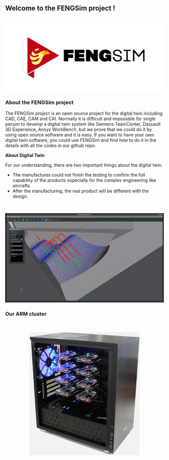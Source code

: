 ## Welcome to the FENGSim project !
![logo](images/Fengsim_logo_hi.png)

### About the FENGSim project

The FENGSim project is an open source project for the digital twin including CAD, CAE, CAM and CAI. Normally it is difficult and impossible for single person to develop a digital twin system like Siemens TeamCenter, Dassault 3D Experience, Ansys WorkBench, but we prove that we could do it by using open source software and it is easy. If you want to have your own digital twin software, you could use FENGSim and find how to do it in the details  with all the codes in our github repo. 

**About Digital Twin**

For our understanding, there are two important things about the digital twin. 

- The manufactures could not finish the testing to confirm the full capability of the products especially for the complex engineering like aircrafts.
- After the manufacturing, the real product will be different with the design. 

<br />

<p align="center">
  <img src="images/meas1.gif" width="700" title="arm cluster">
</p>

### Our ARM cluster
<br />

<p align="center">
  <img src="images/Mark-1.jpg" width="350" title="arm cluster">
</p>

